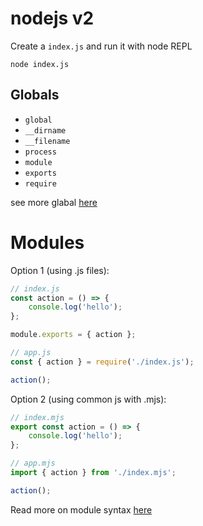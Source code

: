 # nodejs v2

Create a `index.js` and run it with node REPL

```
node index.js
```

## Globals

- `global`
- `__dirname`
- `__filename`
- `process`
- `module`
- `exports`
- `require`

see more glabal [here](https://nodejs.org/api/globals.html)

# Modules

Option 1 (using .js files):

```js
// index.js
const action = () => {
	console.log('hello');
};

module.exports = { action };
```

```js
// app.js
const { action } = require('./index.js');

action();
```

Option 2 (using common js with .mjs):

```js
// index.mjs
export const action = () => {
	console.log('hello');
};
```

```js
// app.mjs
import { action } from './index.mjs';

action();
```

Read more on module syntax [here](https://nodejs.org/api/packages.html)
